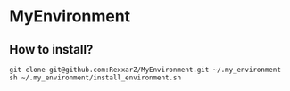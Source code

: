 # MyEnvironment

## How to install?

```
git clone git@github.com:RexxarZ/MyEnvironment.git ~/.my_environment
sh ~/.my_environment/install_environment.sh
```
